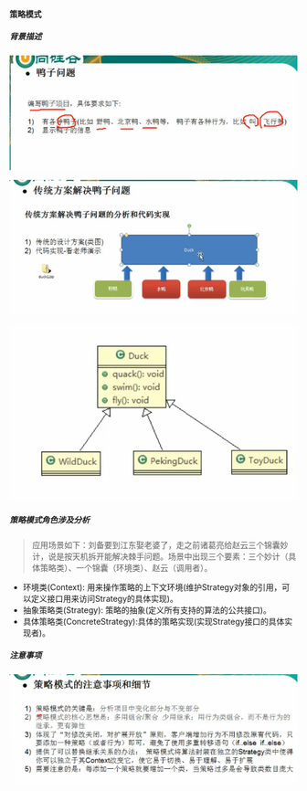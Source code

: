 #### 策略模式

##### 背景描述
![img.png](img.png)

![img_1.png](img_1.png)

![img_2.png](img_2.png)

##### 策略模式角色涉及分析
> 应用场景如下：刘备要到江东娶老婆了，走之前诸葛亮给赵云三个锦囊妙计，说是按天机拆开能解决棘手问题。场景中出现三个要素：三个妙计（具体策略类）、一个锦囊（环境类）、赵云（调用者）。

* 环境类(Context): 用来操作策略的上下文环境(维护Strategy对象的引用，可以定义接口用来访问Strategy的具体实现)。
* 抽象策略类(Strategy): 策略的抽象(定义所有支持的算法的公共接口)。
* 具体策略类(ConcreteStrategy):具体的策略实现(实现Strategy接口的具体实现者)。

##### 注意事项
![img_3.png](img_3.png)
